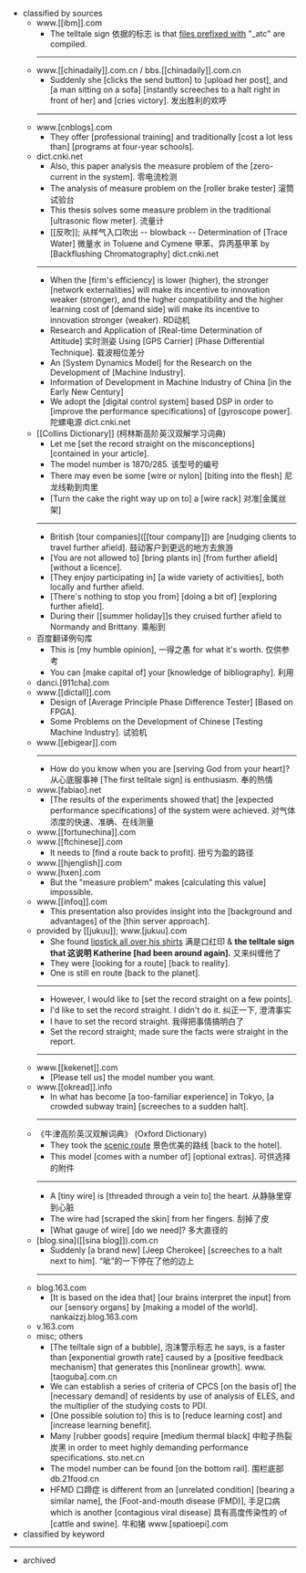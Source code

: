 - classified by sources
    - www.[[ibm]].com
        - The telltale sign 依据的标志 is that [files prefixed with](((oNP_DnzqV))) "_atc" are compiled. 
        - ---
    - www.[[chinadaily]].com.cn / bbs.[[chinadaily]].com.cn
        - Suddenly she [clicks the send button] to [upload her post], and [a man sitting on a sofa] [instantly screeches to a halt right in front of her] and [cries victory]. 发出胜利的欢呼 
        - ---
    - www.[cnblogs].com
        - They offer [professional training] and traditionally [cost a lot less than] [programs at four-year schools]. 
    - dict.cnki.net
        - Also, this paper analysis the measure problem of the [zero-current in the system]. 零电流检测 
        - The analysis of measure problem on the [roller brake tester] 滚筒试验台
        - This thesis solves some measure problem in the traditional [ultrasonic flow meter]. 流量计
        - [[反吹]]; 从样气入口吹出 -- blowback -- Determination of [Trace Water] 微量水 in Toluene and Cymene 甲苯、异丙基甲苯 by [Backflushing Chromatography] dict.cnki.net
        - ---
        - When the [firm's efficiency] is lower (higher), the stronger [network externalities] will make its incentive to innovation weaker (stronger), and the higher compatibility and the higher learning cost of [demand side] will make its incentive to innovation stronger (weaker). RD动机
        - Research and Application of [Real-time Determination of Attitude] 实时测姿 Using [GPS Carrier] [Phase Differential Technique]. 载波相位差分
        - An [System Dynamics Model] for the Research on the Development of [Machine Industry]. 
        - Information of Development in Machine Industry of China [in the Early New Century]
        - We adopt the [digital control system] based DSP in order to [improve the performance specifications] of [gyroscope power]. 陀螺电源 dict.cnki.net
    - [[Collins Dictionary]] (柯林斯高阶英汉双解学习词典)
        - Let me [set the record straight on the misconceptions] [contained in your article]. 
        - The model number is 1870/285. 该型号的编号
        - There may even be some [wire or nylon] [biting into the flesh] 尼龙线勒到肉里 
        - [Turn the cake the right way up on to] a [wire rack] 对准[金属丝架]
        - ---
        - British [tour companies]([[tour company]]) are [nudging clients to travel further afield]. 鼓动客户到更远的地方去旅游 
        - [You are not allowed to] [bring plants in] [from further afield] [without a licence].
        - [They enjoy participating in] [a wide variety of activities], both locally and further afield.
        - [There's nothing to stop you from] [doing a bit of] [exploring further afield].
        - During their [[summer holiday]]s they cruised further afield to Normandy and Brittany. 乘船到
    - 百度翻译例句库
        - This is [my humble opinion], 一得之愚 for what it's worth. 仅供参考 
        - You can [make capital of] your [knowledge of bibliography]. 利用 
    - danci.[911cha].com
    - www.[[dictall]].com
        - Design of [Average Principle Phase Difference Tester] [Based on FPGA].
        - Some Problems on the Development of Chinese [Testing Machine Industry]. 试验机 
    - www.[[ebigear]].com
        - ---
        - How do you know when you are [serving God from your heart]? 从心底服事神 [The first telltale sign] is enthusiasm. 奉的热情 
    - www.[fabiao].net
        - [The results of the experiments showed that] the [expected performance specifications] of the system were achieved. 对气体浓度的快速、准确、在线测量 
    - www.[[fortunechina]].com
    - www.[[ftchinese]].com
        - It needs to [find a route back to profit]. 扭亏为盈的路径
    - www.[[hjenglish]].com
    - www.[hxen].com
        - But the "measure problem" makes [calculating this value] impossible.
    - www.[[infoq]].com
        - This presentation also provides insight into the [background and advantages] of the [thin server approach]. 
    - provided by [[jukuu]]; www.[jukuu].com
        - She found [lipstick all over his shirts]([[lipstick]]) 满是口红印 & __the telltale sign that 这说明 Katherine [had been around again].__ 又来纠缠他了 
        - They were [looking for a route] [back to reality]. 
        - One is still en route [back to the planet]. 
        - ---
        - However, I would like to [set the record straight on a few points]. 
        - I'd like to set the record straight. I didn't do it. 纠正一下, 澄清事实
        - I have to set the record straight. 我得把事情搞明白了
        - Set the record straight; made sure the facts were straight in the report. 
        - ---
    - www.[[kekenet]].com
        - [Please tell us] the model number you want.
    - www.[[okread]].info
        - In what has become [a too-familiar experience] in Tokyo, [a crowded subway train] [screeches to a sudden halt]. 
        - ---
    - 《牛津高阶英汉双解词典》 (Oxford Dictionary)
        - They took the [scenic route](((5n3Dw9NHj))) 景色优美的路线 [back to the hotel]. 
        - This model [comes with a number of] [optional extras]. 可供选择的附件
        - ---
        - A [tiny wire] is [threaded through a vein to] the heart. 从静脉里穿到心脏 
        - The wire had [scraped the skin] from her fingers. 刮掉了皮
        - [What gauge of wire] [do we need]? 多大直径的
    - [blog.sina]([[sina blog]]).com.cn
        - Suddenly [a brand new] [Jeep Cherokee] [screeches to a halt next to him]. “呲”的一下停在了他的边上 
        - ---
    - blog.163.com
        - [It is based on the idea that] [our brains interpret the input] from our [sensory organs] by [making a model of the world]. nankaizzj.blog.163.com
    - v.163.com
    - misc; others
        - [The telltale sign of a bubble], 泡沫警示标志 he says, is a faster than [exponential growth rate] caused by a [positive feedback mechanism] that generates this [nonlinear growth]. www.[taoguba].com.cn
        - We can establish a series of criteria of CPCS [on the basis of] the [necessary demand] of residents by use of analysis of ELES, and the multiplier of the studying costs to PDI.
        - [One possible solution to] this is to [reduce learning cost] and [increase learning benefit].
        - Many [rubber goods] require [medium thermal black] 中粒子热裂炭黑 in order to meet highly demanding performance specifications. sto.net.cn
        - The model number can be found [on the bottom rail]. 围栏底部 db.21food.cn
        - HFMD 口蹄症 is different from an [unrelated condition] [bearing a similar name], the [Foot-and-mouth disease (FMD)], 手足口病 which is another [contagious viral disease] 具有高度传染性的 of [cattle and swine]. 牛和猪 www.[spatioepi].com
- classified by keyword 
- ---
- archived
